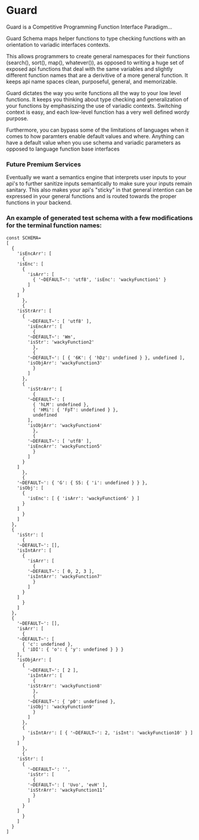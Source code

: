# Guard
Guard is a Competitive Programming Function Interface Paradigm...

Guard Schema maps helper functions to type checking functions with an orientation to variadic interfaces contexts.

This allows programmers to create general namespaces for their functions (search(), sort(), map(), whatever()), as opposed to writing a huge set of exposed api functions that deal with the same variables and slightly different function names that are a derivitive of a more general function. It keeps api name spaces clean, purposeful, general, and memorizable.

Guard dictates the way you write functions all the way to your low level functions. It keeps you thinking about type checking and generalization of your functions by emphasiszing the use of variadic contexts. Switching context is easy, and each low-level function has a very well defined wordy purpose.

Furthermore, you can bypass some of the limitations of languages when it comes to how paramters enable default values and where. Anything can have a default value when you use schema and variadic parameters as opposed to language function base interfaces

### Future Premium Services
Eventually we want a semantics engine that interprets user inputs to your api's to further sanitize inputs semantically to make sure your inputs remain sanitary. This also makes your api's "sticky" in that general intention can be expressed in your general functions and is routed towards the proper functions in your backend.

### An example of generated test schema with a few modifications for the terminal function names:


	const SCHEMA=
	[
	  {
	    'isEncArr': [
	      {
		'isEnc': [
		  {
		    'isArr': [
		      { '~DEFAULT~': 'utf8', 'isEnc': 'wackyFunction1' }
		    ]
		  }
		]
	      },
	      {
		'isStrArr': [
		  {
		    '~DEFAULT~': [ 'utf8' ],
		    'isEncArr': [
		      {
			'~DEFAULT~': 'Wm',
			'isStr': 'wackyFunction2'
		      },
		      {
			'~DEFAULT~': [ { '6K': { 'hDz': undefined } }, undefined ],
			'isObjArr': 'wackyFunction3'
		      }
		    ]
		  },
		  {
		    'isStrArr': [
		      {
			'~DEFAULT~': [
			  { 'hLM': undefined },
			  { 'HMi': { 'FpT': undefined } },
			  undefined
			],
			'isObjArr': 'wackyFunction4'
		      },
		      {
			'~DEFAULT~': [ 'utf8' ],
			'isEncArr': 'wackyFunction5'
		      }
		    ]
		  }
		]
	      },
	      {
		'~DEFAULT~': { 'G': { S5: { 'i': undefined } } },
		'isObj': [
		  {
		    'isEnc': [ { 'isArr': 'wackyFunction6' } ]
		  }
		]
	      }
	    ]
	  },
	  {
	    'isStr': [
	      {
		'~DEFAULT~': [],
		'isIntArr': [
		  {
		    'isArr': [
		      {
			'~DEFAULT~': [ 0, 2, 3 ],
			'isIntArr': 'wackyFunction7'
		      }
		    ]
		  }
		]
	      }
	    ]
	  },
	  {
	    '~DEFAULT~': [],
	    'isArr': [
	      {
		'~DEFAULT~': [
		  { 'c': undefined },
		  { 'iDI': { 'o': { 'y': undefined } } }
		],
		'isObjArr': [
		  {
		    '~DEFAULT~': [ 2 ],
		    'isIntArr': [
		      {
			'isStrArr': 'wackyFunction8'
		      },
		      {
			'~DEFAULT~': { 'p0': undefined },
			'isObj': 'wackyFunction9'
		      }
		    ]
		  },
		  {
		    'isIntArr': [ { '~DEFAULT~': 2, 'isInt': 'wackyFunction10' } ]
		  }
		]
	      },
	      {
		'isStr': [
		  {
		    '~DEFAULT~': '',
		    'isStr': [
		      {
			'~DEFAULT~': [ 'Uvo', 'evH' ],
			'isStrArr': 'wackyFunction11'
		      }
		    ]
		  }
		]
	      }
	    ]
	  }
	]
